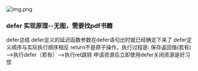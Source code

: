

![img.png](img.png)


### defer 实现原理--无图，需要找pdf书籍


defer总结 
defer定义的延迟函数参数在defer语句出时就已经确定下来了
defer定义顺序与实际执行顺序相反
return不是原子操作，执行过程是: 保存返回值(若有)—>执行defer（若有）—>执行ret跳转
申请资源后立即使用defer关闭资源是好习惯